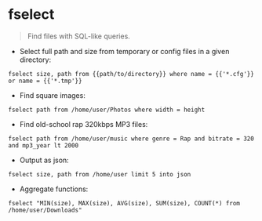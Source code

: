 # fselect

> Find files with SQL-like queries.

- Select full path and size from temporary or config files in a given directory:

`fselect size, path from {{path/to/directory}} where name = {{'*.cfg'}} or name = {{'*.tmp'}}`

- Find square images:

`fselect path from /home/user/Photos where width = height`

- Find old-school rap 320kbps MP3 files:

`fselect path from /home/user/music where genre = Rap and bitrate = 320 and mp3_year lt 2000`

- Output as json:

`fselect size, path from /home/user limit 5 into json`

- Aggregate functions:

`fselect "MIN(size), MAX(size), AVG(size), SUM(size), COUNT(*) from /home/user/Downloads"`
